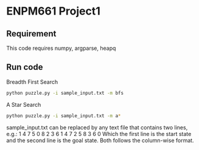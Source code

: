 # ENPM661 Project1

## Requirement
This code requires numpy, argparse, heapq

## Run code

Breadth First Search
```bash
python puzzle.py -i sample_input.txt -m bfs
```

A Star Search 
```bash
python puzzle.py -i sample_input.txt -m a*
```

sample_input.txt can be replaced by any text file that contains two lines, e.g.:
1 4 7 5 0 8 2 3 6
1 4 7 2 5 8 3 6 0
Which the first line is the start state and the second line is the goal state. Both follows the column-wise format.

